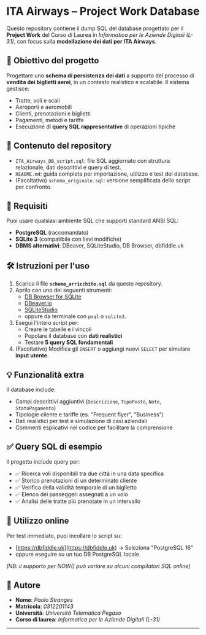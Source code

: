 # ITA Airways – Project Work Database

Questo repository contiene il dump SQL del database progettato per il **Project Work** del Corso di Laurea in *Informatica per le Aziende Digitali (L-31)*, con focus sulla **modellazione dei dati per ITA Airways**.

## 🎯 Obiettivo del progetto

Progettare uno **schema di persistenza dei dati** a supporto del processo di **vendita dei biglietti aerei**, in un contesto realistico e scalabile. Il sistema gestisce:
- Tratte, voli e scali
- Aeroporti e aeromobili
- Clienti, prenotazioni e biglietti
- Pagamenti, metodi e tariffe
- Esecuzione di **query SQL rappresentative** di operazioni tipiche

## 📂 Contenuto del repository

- `ITA_Airways_DB_script.sql`: file SQL aggiornato con struttura relazionale, dati descrittivi e query di test.
- `README.md`: guida completa per importazione, utilizzo e test del database.
- (Facoltativo) `schema_originale.sql`: versione semplificata dello script per confronto.

## 🧰 Requisiti

Puoi usare qualsiasi ambiente SQL che supporti standard ANSI SQL:

- **PostgreSQL** (raccomandato)
- **SQLite 3** (compatibile con lievi modifiche)
- **DBMS alternativi**: DBeaver, SQLiteStudio, DB Browser, dbfiddle.uk

## 🛠️ Istruzioni per l'uso

1. Scarica il file **`schema_arricchito.sql`** da questo repository.
2. Aprilo con uno dei seguenti strumenti:
   - [DB Browser for SQLite](https://sqlitebrowser.org/)
   - [DBeaver.io](https://dbeaver.io/)
   - [SQLiteStudio](https://sqlitestudio.pl/)
   - oppure da terminale con `psql` o `sqlite3`.
3. Esegui l'intero script per:
   - Creare le tabelle e i vincoli
   - Popolare il database con **dati realistici**
   - Testare **5 query SQL fondamentali**
4. (Facoltativo) Modifica gli `INSERT` o aggiungi nuovi `SELECT` per simulare **input utente**.

## 💡 Funzionalità extra

Il database include:
- Campi descrittivi aggiuntivi (`Descrizione`, `TipoPosto`, `Note`, `StatoPagamento`)
- Tipologie cliente e tariffe (es. "Frequent flyer", "Business")
- Dati realistici per test e simulazione di casi aziendali
- Commenti esplicativi nel codice per facilitare la comprensione

## ✅ Query SQL di esempio

Il progetto include query per:
- ✅ Ricerca voli disponibili tra due città in una data specifica
- ✅ Storico prenotazioni di un determinato cliente
- ✅ Verifica della validità temporale di un biglietto
- ✅ Elenco dei passeggeri assegnati a un volo
- ✅ Analisi delle tratte più prenotate in un intervallo

## 🔗 Utilizzo online

Per test immediato, puoi incollare lo script su:
- [https://dbfiddle.uk](https://dbfiddle.uk) → Seleziona "PostgreSQL 16"
- oppure eseguire su un tuo DB PostgreSQL locale

*(NB: il supporto per NOW() può variare su alcuni compilatori SQL online)*

## 📘 Autore

- **Nome**: *Paolo Stranges*
- **Matricola**: *0312201143*
- **Università**: *Università Telematica Pegaso*
- **Corso di laurea**: *Informatica per le Aziende Digitali (L-31)*

---
